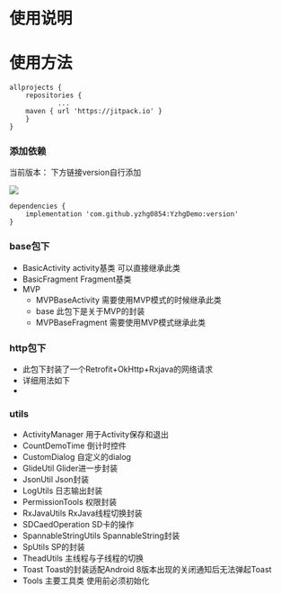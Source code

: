 # 使用说明

# 使用方法


```
allprojects {
	repositories {
			...
	maven { url 'https://jitpack.io' }
	}
}
```

### 添加依赖

当前版本：  下方链接version自行添加

[![](https://jitpack.io/v/yzhg0854/YzhgDemo.svg)](https://jitpack.io/#yzhg0854/YzhgDemo)

```
dependencies {
	implementation 'com.github.yzhg0854:YzhgDemo:version'
}
```

### base包下
    
 - BasicActivity  activity基类 可以直接继承此类
 - BasicFragment Fragment基类
 - MVP
    - MVPBaseActivity 需要使用MVP模式的时候继承此类
    - base 此包下是关于MVP的封装
    - MVPBaseFragment 需要使用MVP模式继承此类
 
### http包下
 - 此包下封装了一个Retrofit+OkHttp+Rxjava的网络请求
 - 详细用法如下
 - 
### utils
 - ActivityManager 用于Activity保存和退出
 - CountDemoTime 倒计时控件
 - CustomDialog 自定义的dialog
 - GlideUtil Glider进一步封装
 - JsonUtil Json封装
 - LogUtils 日志输出封装
 - PermissionTools 权限封装
 - RxJavaUtils RxJava线程切换封装
 - SDCaedOperation SD卡的操作
 - SpannableStringUtils SpannableString封装
 - SpUtils SP的封装
 - TheadUtils 主线程与子线程的切换
 - Toast Toast的封装适配Android 8版本出现的关闭通知后无法弹起Toast
 - Tools 主要工具类 使用前必须初始化






